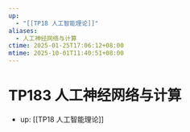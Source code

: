 ```yaml
---
up:
  - "[[TP18 人工智能理论]]"
aliases:
  - 人工神经网络与计算
ctime: 2025-01-25T17:06:12+08:00
mtime: 2025-10-01T11:40:51+08:00
---
```


# TP183 人工神经网络与计算

- up: [[TP18 人工智能理论]]

